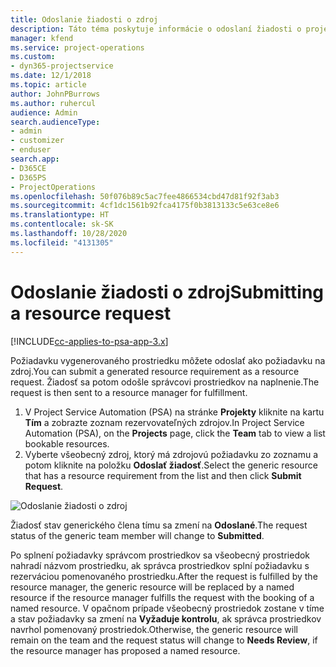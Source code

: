 ```yaml
---
title: Odoslanie žiadosti o zdroj
description: Táto téma poskytuje informácie o odoslaní žiadosti o projektový prostriedok.
manager: kfend
ms.service: project-operations
ms.custom:
- dyn365-projectservice
ms.date: 12/1/2018
ms.topic: article
author: JohnPBurrows
ms.author: ruhercul
audience: Admin
search.audienceType:
- admin
- customizer
- enduser
search.app:
- D365CE
- D365PS
- ProjectOperations
ms.openlocfilehash: 50f076b89c5ac7fee4866534cbd47d81f92f3ab3
ms.sourcegitcommit: 4cf1dc1561b92fca4175f0b3813133c5e63ce8e6
ms.translationtype: HT
ms.contentlocale: sk-SK
ms.lasthandoff: 10/28/2020
ms.locfileid: "4131305"
---
```

# <a name="submitting-a-resource-request"></a><span data-ttu-id="aa119-103">Odoslanie žiadosti o zdroj</span><span class="sxs-lookup"><span data-stu-id="aa119-103">Submitting a resource request</span></span>

[!INCLUDE[cc-applies-to-psa-app-3.x](../includes/cc-applies-to-psa-app-3x.md)]

<span data-ttu-id="aa119-104">Požiadavku vygenerovaného prostriedku môžete odoslať ako požiadavku na zdroj.</span><span class="sxs-lookup"><span data-stu-id="aa119-104">You can submit a generated resource requirement as a resource request.</span></span> <span data-ttu-id="aa119-105">Žiadosť sa potom odošle správcovi prostriedkov na naplnenie.</span><span class="sxs-lookup"><span data-stu-id="aa119-105">The request is then sent to a resource manager for fulfillment.</span></span>

1. <span data-ttu-id="aa119-106">V Project Service Automation (PSA) na stránke **Projekty** kliknite na kartu **Tím** a zobrazte zoznam rezervovateľných zdrojov.</span><span class="sxs-lookup"><span data-stu-id="aa119-106">In Project Service Automation (PSA), on the **Projects** page, click the **Team** tab to view a list bookable resources.</span></span> 
2. <span data-ttu-id="aa119-107">Vyberte všeobecný zdroj, ktorý má zdrojovú požiadavku zo zoznamu a potom kliknite na položku **Odoslať žiadosť**.</span><span class="sxs-lookup"><span data-stu-id="aa119-107">Select the generic resource that has a resource requirement from the list and then click **Submit Request**.</span></span>

![Odoslanie žiadosti o zdroj](media/RM-how-to-18.png)

<span data-ttu-id="aa119-109">Žiadosť stav generického člena tímu sa zmení na **Odoslané**.</span><span class="sxs-lookup"><span data-stu-id="aa119-109">The request status of the generic team member will change to **Submitted**.</span></span>

<span data-ttu-id="aa119-110">Po splnení požiadavky správcom prostriedkov sa všeobecný prostriedok nahradí názvom prostriedku, ak správca prostriedkov splní požiadavku s rezerváciou pomenovaného prostriedku.</span><span class="sxs-lookup"><span data-stu-id="aa119-110">After the request is fulfilled by the resource manager, the generic resource will be replaced by a named resource if the resource manager fulfills the request with the booking of a named resource.</span></span> <span data-ttu-id="aa119-111">V opačnom prípade všeobecný prostriedok zostane v tíme a stav požiadavky sa zmení na **Vyžaduje kontrolu**, ak správca prostriedkov navrhol pomenovaný prostriedok.</span><span class="sxs-lookup"><span data-stu-id="aa119-111">Otherwise, the generic resource will remain on the team and the request status will change to **Needs Review**, if the resource manager has proposed a named resource.</span></span>
